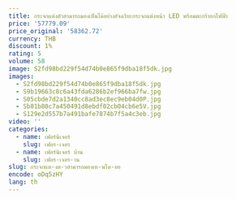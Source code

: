 ```yaml
---
title: กระจกแต่งตัวสามารถมองเห็นได้อย่างอัจฉริยะกระจกแต่งหน้า LED พร้อมตะกร้ายกไฟฟ้า
price: '57779.09'
price_original: '58362.72'
currency: THB
discount: 1%
rating: 5
volume: 58
image: S2fd98bd229f54d74b0e865f9dba18f5dk.jpg
images:
  - S2fd98bd229f54d74b0e865f9dba18f5dk.jpg
  - S9b19663c8c6a43fda6286b2ef966ba7fw.jpg
  - S05cbde7d2a1340cc8ad3ec8ec9eb04d0P.jpg
  - Sb81b80c7a450491d8ebdf02cb04cb6e5V.jpg
  - S129e2d557b7a491bafe7874b7f5a4c3eb.jpg
video: ''
categories:
  - name: เฟอร์นิเจอร์
    slug: เฟอร-เจอร
  - name: เฟอร์นิเจอร์ บ้าน
    slug: เฟอร-เจอร-าน
slug: กระจกแต-งต-วสามารถมองเห-นได-อย
encode: oDq5zHY
lang: th
---
```

  